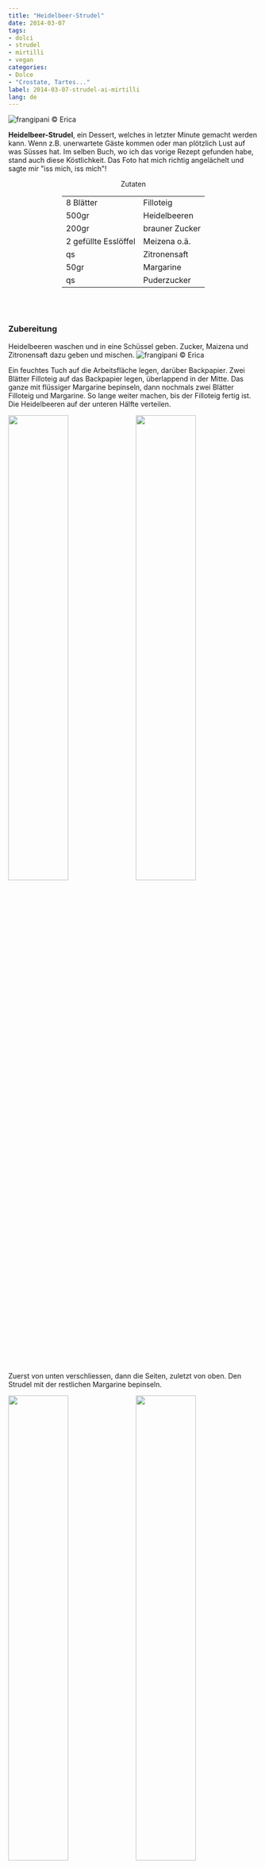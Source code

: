 ```yaml
---
title: "Heidelbeer-Strudel"
date: 2014-03-07
tags:
- dolci
- strudel
- mirtilli
- vegan
categories:
- Dolce
- "Crostate, Tartes..."
label: 2014-03-07-strudel-ai-mirtilli
lang: de
---
```

![](../2014-03-07-strudel-ai-mirtilli/header.jpg "frangipani © Erica")

**Heidelbeer-Strudel**, ein Dessert, welches in letzter Minute gemacht werden kann. Wenn z.B. unerwartete Gäste kommen oder man plötzlich Lust auf was Süsses hat. Im selben Buch, wo ich das vorige Rezept gefunden habe, stand auch diese Köstlichkeit. Das Foto hat mich richtig angelächelt und sagte mir "iss mich, iss mich"!


<div id="wrapper" style="text-align: center">
  <div id="yourdiv" style="display: inline-block;">
    <div class="ingredients" itemscope itemtype="http://schema.org/Recipe">
      <span itemprop="name" style="display:none;">Heidelbeer-Strudel</span>
      <span itemprop="recipeCategory" style="display:none;">Süsses</span>
      <img itemprop="image" style="display:none;" class="ignore-gallery-item" src="../2014-03-07-strudel-ai-mirtilli/header.jpeg"/>
      <span itemprop="author" style="display:none;">Erica Raiano</span>
      <span itemprop="description" style="display:none;">Heidelbeer-Strudel, ein Dessert, welches in letzter Minute gemacht werden kann. Wenn z.B. unerwartete Gäste kommen oder man plötzlich Lust auf was Süsses hat.</span>
      <div class="ingredients-title">Zutaten</div>
      <table>
        <tbody>
          <tr>
            <td>8 Blätter</td>
            <td>Filloteig</td>
          </tr>
          <tr>
            <td>500gr</td>
            <td>Heidelbeeren</td>
          </tr>
          <tr>
            <td>200gr</td>
            <td>brauner Zucker</td>
          </tr>
          <tr>
            <td>2 gefüllte Esslöffel</td>
            <td>Meizena o.ä.</td>
          </tr>
          <tr>
            <td>qs</td>
            <td>Zitronensaft</td>
          </tr>
          <tr>
            <td>50gr</td>
            <td>Margarine</td>
          </tr>
          <tr>
            <td>qs</td>
            <td>Puderzucker</td>      
          </tr>
        </tbody>
      </table>
      <br></br>
    </div>
  </div>
</div>


<h3>
  <font color="grey">
    <i class="fa fa-cogs"></i>
  </font> Zubereitung
</h3>

Heidelbeeren waschen und in eine Schüssel geben. Zucker, Maizena und Zitronensaft dazu geben und mischen. 
![](../2014-03-07-strudel-ai-mirtilli/mirtilli.jpg "frangipani © Erica")

Ein feuchtes Tuch auf die Arbeitsfläche legen, darüber Backpapier. Zwei Blätter Filloteig auf das Backpapier legen, überlappend in der Mitte. Das ganze mit flüssiger Margarine bepinseln, dann nochmals zwei Blätter Filloteig und Margarine. So lange weiter machen, bis der Filloteig fertig ist. Die Heidelbeeren auf der unteren Hälfte verteilen.
<p>
  <div style="width: 100%; margin-bottom: 0">
    <img style="float: left; width: 49%; margin-right: 1%" src="../2014-03-07-strudel-ai-mirtilli/fillo.jpg" alt="" title="frangipani © Erica" />
    <img style="float: left; width: 49%; margin-left: 1%" src="../2014-03-07-strudel-ai-mirtilli/riempito.jpg" alt="" title="frangipani © Erica" />
    <div style="clear: both"></div>
  </div>
</p>

Zuerst von unten verschliessen, dann die Seiten, zuletzt von oben. Den Strudel mit der restlichen Margarine bepinseln.
<p>
  <div style="width: 100%; margin-bottom: 0">
    <img style="float: left; width: 49%; margin-right: 1%" src="../2014-03-07-strudel-ai-mirtilli/chiudere.jpg" alt="" title="frangipani © Erica" />
    <img style="float: left; width: 49%; margin-left: 1%" src="../2014-03-07-strudel-ai-mirtilli/chiuso.jpg" alt="" title="frangipani © Erica" />
    <div style="clear: both"></div>
  </div>
</p>

Strudel auf ein Blech geben und für ca. 15min im vorgeheizten Ofen bei 190°C Umluft backen. Es könnte etwas Saft austreten.
![](../2014-03-07-strudel-ai-mirtilli/sfornato.jpg "frangipani © Erica")

Vor dem Servieren mit Puderzucker bestreuen und schön warm geniessen...
![](../2014-03-07-strudel-ai-mirtilli/risultato.jpg "frangipani © Erica")


<h3>
  <font color="#FFCC00">
    <i class="fa fa-lightbulb-o"></i>
  </font> P.S.
</h3>

Ich könnte mir vorstellen, dass dieser auch mit Kirschen oder Brombeeren sehr gut sein könnte... zusammen mit Vanilleeis!

<h4>Buon appetito
  <font color="red">
    <i class="fa fa-smile-o"></i>
  </font>
</h4>